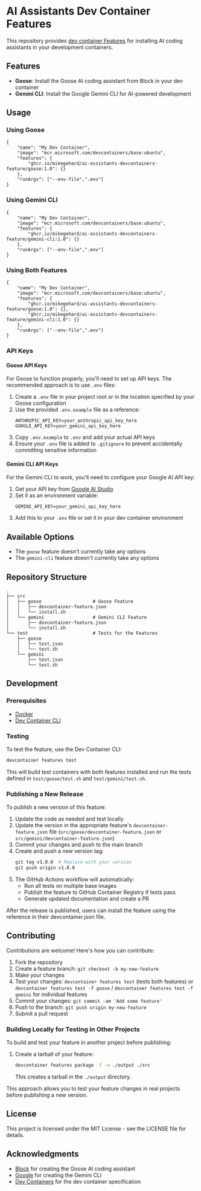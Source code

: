 # AI Assistants Dev Container Features

This repository provides [dev container Features](https://containers.dev/implementors/features/) for installing AI coding assistants in your development containers.

## Features

- **Goose**: Install the Goose AI coding assistant from Block in your dev container
- **Gemini CLI**: Install the Google Gemini CLI for AI-powered development

## Usage

### Using Goose

```jsonc
{
    "name": "My Dev Container",
    "image": "mcr.microsoft.com/devcontainers/base:ubuntu",
    "features": {
        "ghcr.io/mikegehard/ai-assistants-devcontainers-feature/goose:1.0": {}
    },
    "runArgs": ["--env-file",".env"]
}
```

### Using Gemini CLI

```jsonc
{
    "name": "My Dev Container",
    "image": "mcr.microsoft.com/devcontainers/base:ubuntu",
    "features": {
        "ghcr.io/mikegehard/ai-assistants-devcontainers-feature/gemini-cli:1.0": {}
    },
    "runArgs": ["--env-file",".env"]
}
```

### Using Both Features

```jsonc
{
    "name": "My Dev Container",
    "image": "mcr.microsoft.com/devcontainers/base:ubuntu",
    "features": {
        "ghcr.io/mikegehard/ai-assistants-devcontainers-feature/goose:1.0": {},
        "ghcr.io/mikegehard/ai-assistants-devcontainers-feature/gemini-cli:1.0": {}
    },
    "runArgs": ["--env-file",".env"]
}
```

### API Keys

#### Goose API Keys

For Goose to function properly, you'll need to set up API keys. The recommended approach is to use `.env` files:

1. Create a `.env` file in your project root or in the location specified by your Goose configuration
2. Use the provided `.env.example` file as a reference:
   ```
   ANTHROPIC_API_KEY=your_anthropic_api_key_here
   GOOGLE_API_KEY=your_gemini_api_key_here
   ```
3. Copy `.env.example` to `.env` and add your actual API keys
4. Ensure your `.env` file is added to `.gitignore` to prevent accidentally committing sensitive information

#### Gemini CLI API Keys

For the Gemini CLI to work, you'll need to configure your Google AI API key:

1. Get your API key from [Google AI Studio](https://aistudio.google.com/app/apikey)
2. Set it as an environment variable:
   ```
   GEMINI_API_KEY=your_gemini_api_key_here
   ```
3. Add this to your `.env` file or set it in your dev container environment

## Available Options

- The `goose` feature doesn't currently take any options
- The `gemini-cli` feature doesn't currently take any options

## Repository Structure

```
.
├── src
│   ├── goose                   # Goose Feature
│   │   ├── devcontainer-feature.json
│   │   └── install.sh
│   └── gemini                  # Gemini CLI Feature
│       ├── devcontainer-feature.json
│       └── install.sh
└── test                        # Tests for the Features
    ├── goose
    │   ├── test.json
    │   └── test.sh
    └── gemini
        ├── test.json
        └── test.sh
```

## Development

### Prerequisites

- [Docker](https://www.docker.com/)
- [Dev Container CLI](https://github.com/devcontainers/cli)

### Testing

To test the feature, use the Dev Container CLI:

```bash
devcontainer features test
```

This will build test containers with both features installed and run the tests defined in `test/goose/test.sh` and `test/gemini/test.sh`.

### Publishing a New Release

To publish a new version of this feature:

1. Update the code as needed and test locally
2. Update the version in the appropriate feature's `devcontainer-feature.json` file (`src/goose/devcontainer-feature.json` or `src/gemini/devcontainer-feature.json`)
3. Commit your changes and push to the main branch
4. Create and push a new version tag:
   ```bash
   git tag v1.0.0  # Replace with your version
   git push origin v1.0.0
   ```
5. The GitHub Actions workflow will automatically:
   - Run all tests on multiple base images
   - Publish the feature to GitHub Container Registry if tests pass
   - Generate updated documentation and create a PR

After the release is published, users can install the feature using the reference in their devcontainer.json file.

## Contributing

Contributions are welcome! Here's how you can contribute:

1. Fork the repository
2. Create a feature branch: `git checkout -b my-new-feature`
3. Make your changes
4. Test your changes: `devcontainer features test` (tests both features) or `devcontainer features test -f goose` / `devcontainer features test -f gemini` for individual features
5. Commit your changes: `git commit -am 'Add some feature'`
6. Push to the branch: `git push origin my-new-feature`
7. Submit a pull request

### Building Locally for Testing in Other Projects

To build and test your feature in another project before publishing:

1. Create a tarball of your feature:
   ```bash
   devcontainer features package -f -o ./output ./src
   ```
   This creates a tarball in the `./output` directory.

This approach allows you to test your feature changes in real projects before publishing a new version.

## License

This project is licensed under the MIT License - see the LICENSE file for details.

## Acknowledgments

- [Block](https://github.com/block) for creating the Goose AI coding assistant
- [Google](https://github.com/google-gemini) for creating the Gemini CLI
- [Dev Containers](https://containers.dev/) for the dev container specification